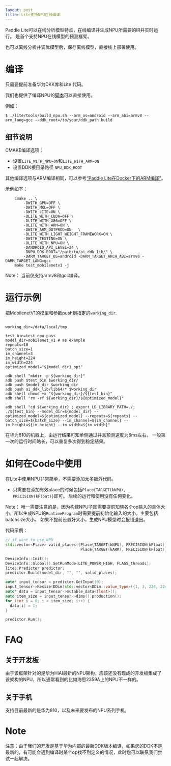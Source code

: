 ```yaml
---
layout: post
title: Lite支持NPU在线编译
---
```


Paddle Lite可以在线分析模型特点，在线编译并生成NPU所需要的IR并实时运行。
是首个支持NPU在线模型的预测框架。

也可以离线分析并调优模型后，保存离线模型，直接线上部署使用。

# 编译

只需要提前准备华为DKK库和Lite 代码。

我们也提供了编译NPU的[脚本](https://github.com/PaddlePaddle/Paddle-Lite/blob/develop/lite/tools/build_npu.sh)可以直接使用。

例如：
```shell
$ ./lite/tools/build_npu.sh --arm_os=android --arm_abi=armv8 --arm_lang=gcc --ddk_root=/to/your/ddk_path build
```

## 细节说明

CMAKE编译选项：

- 设置`LITE_WITH_NPU=ON`和`LITE_WITH_ARM=ON`
- 设置DDK根目录路径 `NPU_DDK_ROOT`

其他编译选项与ARM编译相同，可以参考[“Paddle Lite在Docker下的ARM编译”](../source_compile)。

示例如下：
```shell
    cmake .. \
        -DWITH_GPU=OFF \
        -DWITH_MKL=OFF \
        -DWITH_LITE=ON \
        -DLITE_WITH_CUDA=OFF \
        -DLITE_WITH_X86=OFF \
        -DLITE_WITH_ARM=ON \
        -DWITH_ARM_DOTPROD=ON   \
        -DLITE_WITH_LIGHT_WEIGHT_FRAMEWORK=ON \
        -DWITH_TESTING=ON \
        -DLITE_WITH_NPU=ON \
        -DANDROID_API_LEVEL=24 \
        -DNPU_DDK_ROOT="/path/to/ai_ddk_lib/" \
        -DARM_TARGET_OS=android -DARM_TARGET_ARCH_ABI=armv8 -DARM_TARGET_LANG=gcc
    make test_mobilenetv1 -j
```

Note： 当前仅支持armv8和gcc编译。

# 运行示例

把MobilenetV1的模型和参数push到指定的`working_dir`.

```shell

working_dir=/data/local/tmp

test_bin=test_npu_pass
model_dir=mobilenet_v1 # as example
repeats=10
batch_size=1
im_channel=3
im_height=224
im_width=224
optimized_model="${model_dir}_opt"

adb shell "mkdir -p ${working_dir}"
adb push $test_bin $working_dir/
adb push $model_dir $working_dir
adb push ai_ddk_lib/lib64/* $working_dir
adb shell chmod +x "${working_dir}/${test_bin}"
adb shell "rm -rf ${working_dir}/${optimized_model}"

adb shell "cd ${working_dir} ; export LD_LIBRARY_PATH=./; ./${test_bin} --model_dir=${model_dir} --optimized_model=${optimized_model} --repeats=${repeats} --batch_size=${batch_size} --im_channel=${im_channel} --im_height=${im_height} --im_width=${im_width}"

```
在华为810的机器上，由运行结果可知单侧通过并且预测速度为6ms左右。
一般第一次的运行时间略长，可以重复多次得到稳定结果。

# 如何在Code中使用

在Lite中使用NPU非常简单，不需要添加太多额外代码。

- 只需要在添加有效place的时候包括`Place{TARGET(kNPU), PRECISION(kFloat)}`即可。
后续的运行和使用没有任何变化。

Note：
唯一需要注意的是，因为构建NPU子图需要提前知晓各个op输入的具体大小，所以生成NPU的`RuntimeProgram`时需要提前初始化输入的大小，主要包括batchsize大小。
如果不提前设置好大小，生成NPU模型时会报错退出。

代码示例：
```cpp
// if want to use NPU
std::vector<Place> valid_places({Place{TARGET(kNPU), PRECISION(kFloat)},
                                 Place{TARGET(kARM), PRECISION(kFloat)}});

DeviceInfo::Init();
DeviceInfo::Global().SetRunMode(LITE_POWER_HIGH, FLAGS_threads);
lite::Predictor predictor;
predictor.Build(model_dir, "", "", valid_places);

auto* input_tensor = predictor.GetInput(0);
input_tensor->Resize(DDim(std::vector<DDim::value_type>({1, 3, 224, 224})));
auto* data = input_tensor->mutable_data<float>();
auto item_size = input_tensor->dims().production();
for (int i = 0; i < item_size; i++) {
  data[i] = 1;
}

predictor.Run();
```

# FAQ

## 关于开发板

由于该框架针对的是华为HiAI最新的NPU架构，应该还没有现成的开发板集成了该架构的NPU，所以通常看到的比如海思2359A上的NPU不一样的。

## 关于手机

支持目前最新的是华为810，以及未来要发布的NPU系列手机。

# Note

注意：由于我们的开发是基于华为内部的最新DDK版本编译，如果您的DDK不是最新的，有可能会遇到编译时某个op找不到定义的情况，此时您可以联系我们尝试一起解决。
